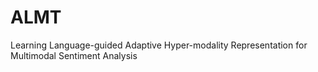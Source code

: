 # ALMT
Learning Language-guided Adaptive Hyper-modality Representation for Multimodal Sentiment Analysis
